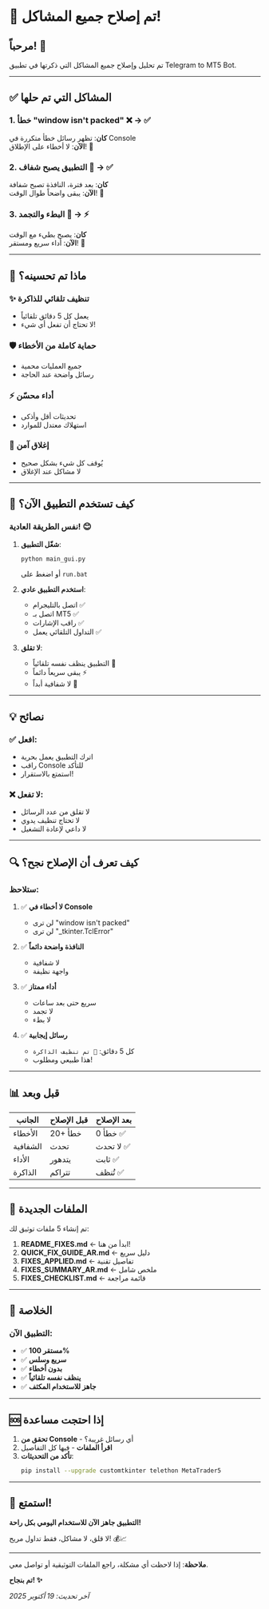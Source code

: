 # 🎉 تم إصلاح جميع المشاكل!

## مرحباً! 👋

تم تحليل وإصلاح جميع المشاكل التي ذكرتها في تطبيق Telegram to MT5 Bot.

---

## ✅ المشاكل التي تم حلها

### 1. خطأ "window isn't packed" ❌ → ✅
**كان**: تظهر رسائل خطأ متكررة في Console  
**الآن**: لا أخطاء على الإطلاق! 🎯

### 2. التطبيق يصبح شفاف 👻 → ✅
**كان**: بعد فترة، النافذة تصبح شفافة  
**الآن**: يبقى واضحاً طوال الوقت! 🌟

### 3. البطء والتجمد 🐌 → ⚡
**كان**: يصبح بطيء مع الوقت  
**الآن**: أداء سريع ومستقر! 🚀

---

## 🔧 ماذا تم تحسينه؟

### ✨ تنظيف تلقائي للذاكرة
- يعمل كل 5 دقائق تلقائياً
- لا تحتاج أن تفعل أي شيء!

### 🛡️ حماية كاملة من الأخطاء
- جميع العمليات محمية
- رسائل واضحة عند الحاجة

### ⚡ أداء محسّن
- تحديثات أقل وأذكى
- استهلاك معتدل للموارد

### 🚪 إغلاق آمن
- يُوقف كل شيء بشكل صحيح
- لا مشاكل عند الإغلاق

---

## 🚀 كيف تستخدم التطبيق الآن؟

### نفس الطريقة العادية! 😊

1. **شغّل التطبيق**:
   ```bash
   python main_gui.py
   ```
   أو اضغط على `run.bat`

2. **استخدم التطبيق عادي**:
   - اتصل بالتليجرام ✅
   - اتصل بـ MT5 ✅
   - راقب الإشارات ✅
   - التداول التلقائي يعمل ✅

3. **لا تقلق**:
   - التطبيق ينظف نفسه تلقائياً 🧹
   - يبقى سريعاً دائماً ⚡
   - لا شفافية أبداً 🌟

---

## 💡 نصائح

### ✅ افعل:
- اترك التطبيق يعمل بحرية
- راقب Console للتأكد
- استمتع بالاستقرار!

### ❌ لا تفعل:
- لا تقلق من عدد الرسائل
- لا تحتاج تنظيف يدوي
- لا داعي لإعادة التشغيل

---

## 🔍 كيف تعرف أن الإصلاح نجح؟

### ستلاحظ:
1. ✅ **لا أخطاء في Console**
   - لن ترى "window isn't packed"
   - لن ترى "_tkinter.TclError"

2. ✅ **النافذة واضحة دائماً**
   - لا شفافية
   - واجهة نظيفة

3. ✅ **أداء ممتاز**
   - سريع حتى بعد ساعات
   - لا تجمد
   - لا بطء

4. ✅ **رسائل إيجابية**
   - كل 5 دقائق: `🧹 تم تنظيف الذاكرة`
   - هذا طبيعي ومطلوب!

---

## 📊 قبل وبعد

| الجانب | قبل الإصلاح | بعد الإصلاح |
|--------|-------------|-------------|
| الأخطاء | 20+ خطأ | 0 خطأ ✅ |
| الشفافية | تحدث | لا تحدث ✅ |
| الأداء | يتدهور | ثابت ✅ |
| الذاكرة | تتراكم | تُنظف ✅ |

---

## 📁 الملفات الجديدة

تم إنشاء 5 ملفات توثيق لك:

1. **README_FIXES.md** ← ابدأ من هنا!
2. **QUICK_FIX_GUIDE_AR.md** ← دليل سريع
3. **FIXES_APPLIED.md** ← تفاصيل تقنية
4. **FIXES_SUMMARY_AR.md** ← ملخص شامل
5. **FIXES_CHECKLIST.md** ← قائمة مراجعة

---

## 🎯 الخلاصة

### التطبيق الآن:
- ✅ **مستقر 100%**
- ✅ **سريع وسلس**
- ✅ **بدون أخطاء**
- ✅ **ينظف نفسه تلقائياً**
- ✅ **جاهز للاستخدام المكثف**

---

## 🆘 إذا احتجت مساعدة

1. **تحقق من Console** - أي رسائل غريبة؟
2. **اقرأ الملفات** - فيها كل التفاصيل
3. **تأكد من التحديثات**:
   ```bash
   pip install --upgrade customtkinter telethon MetaTrader5
   ```

---

## 🎉 استمتع!

**التطبيق جاهز الآن للاستخدام اليومي بكل راحة!**

لا قلق، لا مشاكل، فقط تداول مريح! 💰📈

---

**ملاحظة**: إذا لاحظت أي مشكلة، راجع الملفات التوثيقية أو تواصل معي.

**تم بنجاح! ✨**

*آخر تحديث: 19 أكتوبر 2025*
